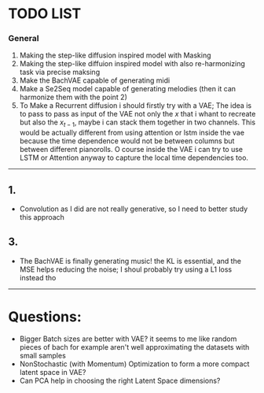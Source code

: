# TODO LIST

### General
1. Making the step-like diffusion inspired model with Masking
2. Making the step-like diffuion inspired model with also re-harmonizing task via precise maksing
3. Make the BachVAE capable of generating midi
4. Make a Se2Seq model capable of generating melodies (then it can harmonize them with the point 2)
5. To Make a Recurrent diffusion i should firstly try with a VAE; The idea is to pass to pass as input of the VAE not only the $x$ that i whant to recreate but also the $x_{t-1}$, maybe i can stack them together in two channels. This would be actually different from using attention or lstm inside the vae because the time dependence would not be between columns but between different pianorolls. O course inside the VAE i can try to use LSTM or Attention anyway to capture the local time dependencies too.

---

## 1.
- Convolution as I did are not really generative, so I need to better study this approach

## 3.
- The BachVAE is finally generating music! the KL is essential, and the MSE helps reducing the noise; I shoul probably try using a L1 loss instead tho

---

# Questions:
- Bigger Batch sizes are better with VAE? it seems to me like random pieces of bach for example aren't well approximating the datasets with small samples
- NonStochastic (with Momentum) Optimization to form a more compact latent space in VAE?
- Can PCA help in choosing the right Latent Space dimensions?




